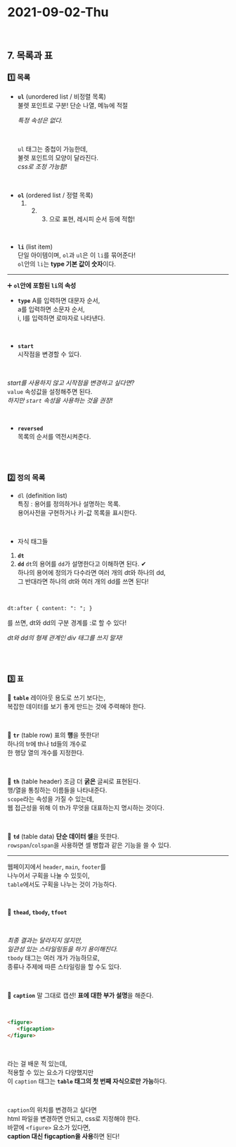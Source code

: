 # 2021-09-02-Thu

<br/>

## 7. 목록과 표

### 1️⃣ 목록

- **`ul`** (unordered list / 비정렬 목록)  
  불렛 포인트로 구분! 단순 나열, 메뉴에 적절

  _특정 속성은 없다._

  <br/>

  `ul` 태그는 중첩이 가능한데,  
  불렛 포인트의 모양이 달라진다.  
  _css로 조정 가능함!_

<br/>

- **`ol`** (ordered list / 정렬 목록)
  1. 2. 3. 으로 표현, 레시피 순서 등에 적합!

<br/>

- **`li`** (list item)  
  단일 아이템이며, `ol`과 `ul`은 이 `li`를 묶어준다!  
  `ol`안의 `li`는 **type 기본 값이 숫자**이다.

---

➕ **`ol`안에 포함된 `li`의 속성**

- **`type`**
  A를 입력하면 대문자 순서,  
  a를 입력하면 소문자 순서,  
  i, I를 입력하면 로마자로 나타낸다.

<br/>

- **`start`**  
  시작점을 변경할 수 있다.

<br/>

_start를 사용하지 않고 시작점을 변경하고 싶다면?_  
`value` 속성값을 설정해주면 된다.  
_하지만 `start` 속성을 사용하는 것을 권장!_

<br/>

- **`reversed`**  
  목록의 순서를 역전시켜준다.

<br/>
<br/>

### 2️⃣ 정의 목록

- `dl` (definition list)  
  특징 : 용어를 정의하거나 설명하는 목록.  
  용어사전을 구현하거나 키-값 목록을 표시한다.

<br/>

- 자식 태그들

1. **`dt`**
2. **`dd`**
   `dt`의 용어를 `dd`가 설명한다고 이해하면 된다. ✔  
   하나의 용어에 정의가 다수라면 여러 개의 dt와 하나의 dd,  
   그 반대라면 하나의 dt와 여러 개의 dd를 쓰면 된다!

<br/>

```html
dt:after { content: ": "; }
```

를 쓰면, dt와 dd의 구분 경계를 :로 할 수 있다!

_dt와 dd의 형제 관계인 div 태그를 쓰지 말자!_

<br/>
<br/>

### 3️⃣ 표

🔷 **`table`**
레이아웃 용도로 쓰기 보다는,  
 복잡한 데이터를 보기 좋게 만드는 것에 주력해야 한다.

<br/>

🔵 **`tr`** (table row)
표의 **행**을 뜻한다!  
하나의 tr에 th나 td들의 개수로  
한 행당 열의 개수를 지정한다.

<br/>

🔵 **`th`** (table header)
조금 더 **굵은** 글씨로 표현된다.  
 행/열을 통칭하는 이름들을 나타내준다.  
 `scope`라는 속성을 가질 수 있는데,  
 웹 접근성을 위해 이 th가 무엇을 대표하는지 명시하는 것이다.

<br/>

🔵 **`td`** (table data)
**단순 데이터 셀**을 뜻한다.  
`rowspan`/`colspan`을 사용하면 셀 병합과 같은 기능을 쓸 수 있다.

---

웹페이지에서 `header`, `main`, `footer`를  
나누어서 구획을 나눌 수 있듯이,  
`table`에서도 구획을 나누는 것이 가능하다.

<br/>

🔴 **`thead`, `tbody`, `tfoot`**

<br/>

_최종 결과는 달라지지 않지만,  
일관성 있는 스타일링등을 하기 용이해진다._  
`tbody` 태그는 여러 개가 가능하므로,  
종류나 주제에 따른 스타일링을 할 수도 있다.

<br/>

🔴 **`caption`**
말 그대로 캡션!
**표에 대한 부가 설명**을 해준다.

<br/>

```html
<figure>
   <figcaption>
</figure>
```

<br/>

라는 걸 배운 적 있는데,  
적용할 수 있는 요소가 다양했지만  
이 `caption` 태그는 **`table` 태그의 첫 번째 자식으로만 가능**하다.

<br/>

`caption`의 위치를 변경하고 싶다면  
html 파일을 변경하면 안되고, css로 지정해야 한다.  
바깥에 `<figure>` 요소가 있다면,  
**caption 대신 figcaption을 사용**하면 된다!

<br/>
